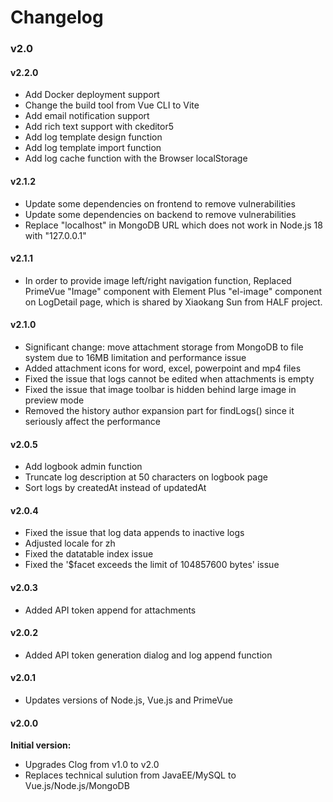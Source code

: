 # Changelog

### v2.0

#### v2.2.0

- Add Docker deployment support
- Change the build tool from Vue CLI to Vite
- Add email notification support
- Add rich text support with ckeditor5
- Add log template design function
- Add log template import function
- Add log cache function with the Browser localStorage

#### v2.1.2

- Update some dependencies on frontend to remove vulnerabilities
- Update some dependencies on backend to remove vulnerabilities
- Replace "localhost" in MongoDB URL which does not work in Node.js 18 with "127.0.0.1"

#### v2.1.1

- In order to provide image left/right navigation function, Replaced PrimeVue "Image" component with Element Plus "el-image" component on LogDetail page, which is shared by Xiaokang Sun from HALF project.

#### v2.1.0

- Significant change: move attachment storage from MongoDB to file system due to 16MB limitation and performance issue
- Added attachment icons for word, excel, powerpoint and mp4 files
- Fixed the issue that logs cannot be edited when attachments is empty
- Fixed the issue that image toolbar is hidden behind large image in preview mode
- Removed the history author expansion part for findLogs() since it seriously affect the performance

#### v2.0.5

- Add logbook admin function
- Truncate log description at 50 characters on logbook page
- Sort logs by createdAt instead of updatedAt

#### v2.0.4

- Fixed the issue that log data appends to inactive logs
- Adjusted locale for zh
- Fixed the datatable index issue
- Fixed the '$facet exceeds the limit of 104857600 bytes' issue

#### v2.0.3

- Added API token append for attachments

#### v2.0.2

- Added API token generation dialog and log append function

#### v2.0.1

- Updates versions of Node.js, Vue.js and PrimeVue

#### v2.0.0

**Initial version:**

- Upgrades Clog from v1.0 to v2.0
- Replaces technical sulution from JavaEE/MySQL to Vue.js/Node.js/MongoDB